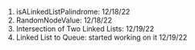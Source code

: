 1. isALinkedListPalindrome: 12/18/22
2. RandomNodeValue: 12/18/22
3. Intersection of Two Linked Lists: 12/19/22
4. Linked List to Queue: started working on it 12/19/22